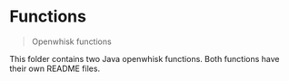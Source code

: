 # Functions

> Openwhisk functions

This folder contains two Java openwhisk functions. Both functions have their own
README files.
